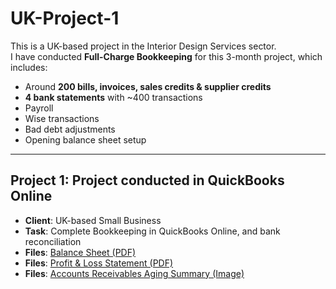 # UK-Project-1
This is a UK-based project in the Interior Design Services sector.  
I have conducted **Full-Charge Bookkeeping** for this 3-month project, which includes:

- Around **200 bills, invoices, sales credits & supplier credits**
- **4 bank statements** with ~400 transactions
- Payroll
- Wise transactions
- Bad debt adjustments
- Opening balance sheet setup

---

## Project 1: Project conducted in QuickBooks Online
- **Client**: UK-based Small Business  
- **Task**: Complete Bookkeeping in QuickBooks Online, and bank reconciliation  
- **Files**: [Balance Sheet (PDF)](https://github.com/MainulEvan/UK-Project-1/blob/main/BalanceSheet%20(3).pdf)
- **Files**: [Profit & Loss Statement (PDF)](https://github.com/MainulEvan/UK-Project-1/blob/main/ProfitandLoss%20(3).pdf)
- **Files**: [Accounts Receivables Aging Summary (Image)](https://github.com/MainulEvan/UK-Project-1/blob/main/Account%20Receivable%20Aging%20Summary.png)


 

